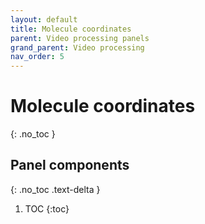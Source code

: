 ```yaml
---
layout: default
title: Molecule coordinates
parent: Video processing panels
grand_parent: Video processing
nav_order: 5
---
```


# Molecule coordinates
{: .no_toc }

## Panel components
{: .no_toc .text-delta }

1. TOC
{:toc}


